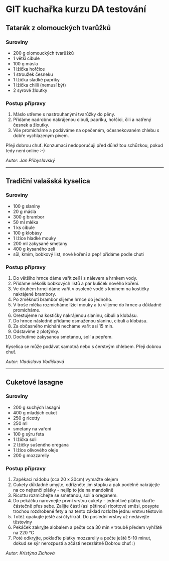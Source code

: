 # GIT kuchařka kurzu DA testování

## Tatarák z olomouckých tvarůžků

### Suroviny
* 200 g olomouckých tvarůžků
* 1 větší cibule
* 100 g másla
* 1 lžička hořčice
* 1 stroužek česneku
* 1 lžička sladké papriky
* 1 lžička chilli (nemusí být)
* 2 syrové žloutky

### Postup přípravy
1. Máslo utřeme s nastrouhanými tvarůžky do pěny.
2. Přidáme nadrobno nakrájenou cibuli, papriku, hořčici, čili a natřený česnek a žloutky. 
3. Vše promícháme a podáváme na opečeném, očesnekovaném chlebu s dobře vychlazeným pivem.

Přeji dobrou chuť. Konzumaci nedoporučuji před důležitou schůzkou, pokud tedy není online :-)

_Autor: Jan Přibyslavský_

---

## Tradiční valašská kyselica

### Suroviny
* 100 g slaniny
* 20 g másla
* 300 g brambor
* 50 ml mléka
* 1 ks cibule
* 100 g klobásy
* 1 lžíce hladké mouky
* 200 ml zakysané smetany
* 400 g kysaného zelí
* sůl, kmím, bobkový list, nové koření a pepř přidáme podle chuti

### Postup přípravy
1. Do většího hrnce dáme vařit zelí i s nálevem a hrnkem vody.
2. Přidáme několik bobkových listů a pár kuliček nového koření.
3. Ve druhém hrnci dáme vařit v osolené vodě s kmínem na kostičky nakrájené brambory.
4. Po změknutí brambor slijeme hrnce do jednoho.
5. V troše mléka rozmícháme lžíci mouky a tu vlijeme do hrnce a důkladně promícháme.
6. Orestujeme na kostičky nakrájenou slaninu, cibuli a klobásu.
7. Do hrnce následně přidáme osmaženou slaninu, cibuli a klobásu.
8. Za občasného míchání necháme vařit asi 15 min.
9. Odstavíme z plotýnky.
10. Dochutíme zakysanou smetanou, solí a pepřem.

Kyselica se může podávat samotná nebo s čerstvým chlebem.
Přeji dobrou chuť.

_Autor: Vladislava Vodičková_

---

## Cuketové lasagne

### Suroviny
* 200 g suchých lasagní
* 400 g mladých cuket
* 250 g ricotty
* 250 ml
* smetany na vaření
* 100 g sýru feta
* 1 lžička soli
* 2 lžičky sušeného oregana
* 1 lžíce olivového oleje
* 200 g mozzarelly

### Postup přípravy
1. Zapékací nádobu (cca 20 x 30cm) vymažte olejem
2. Cukety důkladně umyjte, odřízněte jim stopku a pak podélně nakrájejte na co nejtenčí plátky - nejlíp to jde na mandolíně
3. Ricottu rozmíchejte se smetanou, solí a oreganem. 
4. Do pekáčku narovnejte první vrstvu cukety - jednotlivé plátky klaďte částečně přes sebe. Zalijte částí (asi pětinou) ricottové směsi, posypte trochou rozdrobené fety a na tento základ rozložte jednu vrstvu těstovin
5. Totéž opakujte ještě asi čtyřikrát. Do poslední vrstvy už nedávejte těstoviny
6. Pekáček zakryjte alobalem a pečte cca 30 min v troubě předem vyhřáté na 220 °C
7. Poté odkryjte, poklaďte plátky mozzarelly a pečte ještě 5-10 minut, dokud se sýr nerozpustí a zčásti nezezlátně
Dobrou chuť :)

_Autor: Kristýna Zichová_

